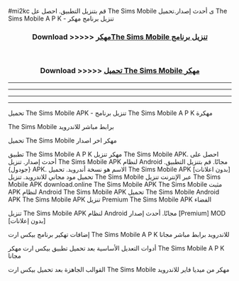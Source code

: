 #mi2kc قم بتنزيل التطبيق. احصل عل The Sims Mobile  ى أحدث إصدار.تحميل The Sims Mobile  A P K - تنزيل برنامج مهكر



<div align="center">
<h3>Download >>>>> <a href="https://ar-sites.web.app/?ar= The Sims Mobile ">مهكرThe Sims Mobile  تنزيل برنامج</a></h3><br>

<h3>Download >>>>> <a href="https://ar-sites.web.app/?ar= The Sims Mobile ">تحميل The Sims Mobile  مهكر</a></h3>
</div>


----------------------------------------------------------

----------------------------------------------------------

----------------------------------------------------------

----------------------------------------------------------


تحميل The Sims Mobile  APK - تنزيل برنامج The Sims Mobile  A P K مهكرة

The Sims Mobile  برابط مباشر للاندرويد

تحميل The Sims Mobile  مهكر اخر اصدار

تطبيق The Sims Mobile  A P K مهكر
تنزيل The Sims Mobile  APK. احصل على أحدث إصدار.
تنزيل The Sims Mobile  APK لنظام Android مجانًا.
قم بتنزيل التطبيق. {جودول} APK. الاسم هو نسخة أندرويد.
تحميل The Sims Mobile  APK [بدون اعلانات]
تحميل مود مجاني للاندرويد.
تنزيل The Sims Mobile  عبر الإنترنت
تنزيل The Sims Mobile  APK
download.online The Sims Mobile  APK
The Sims Mobile  مثبت APK لنظام Android
The Sims Mobile  APK
تحميل The Sims Mobile  Android APK
The Sims Mobile  APK تنزيل Premium
The Sims Mobile  APK الفضاء

تنزيل The Sims Mobile  APK لنظام Android مجانًا. أحدث إصدار [Premium] MOD [بدون إعلانات]

إضافات تهكير برنامج بيكس ارت The Sims Mobile  A P K للاندرويد برابط مباشر مجانا

أدوات التعديل الأساسية بعد تحميل تطبيق بيكس ارت مهكر The Sims Mobile  A P K مجانا

القوالب الجاهزة بعد تحميل بيكس ارت The Sims Mobile  مهكر من ميديا فاير للاندرويد



